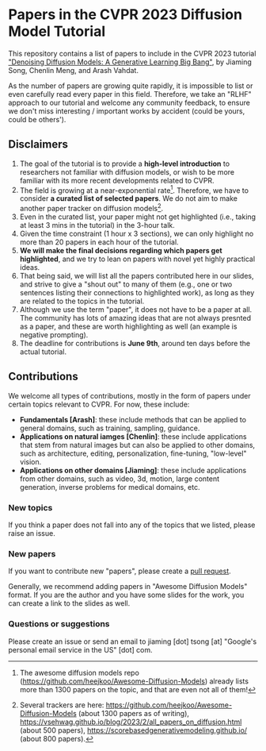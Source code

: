 # Papers in the CVPR 2023 Diffusion Model Tutorial

This repository contains a list of papers to include in the CVPR 2023 tutorial ["Denoising Diffusion Models:
A Generative Learning Big Bang"](https://cvpr2023-tutorial-diffusion-models.github.io/), by Jiaming Song, Chenlin Meng, and Arash Vahdat. 

As the number of papers are growing quite rapidly, it is impossible to list or even carefully read every paper in this field. 
Therefore, we take an "RLHF" approach to our tutorial and welcome any community feedback, to ensure we don't miss interesting / important works by accident (could be yours, could be others').

## Disclaimers

1. The goal of the tutorial is to provide a **high-level introduction** to researchers not familiar with diffusion models, or wish to be more familiar with its more recent developments related to CVPR. 
2. The field is growing at a near-exponential rate[^1]. Therefore, we have to consider **a curated list of selected papers**. We do not aim to make another paper tracker on diffusion models[^2].
3. Even in the curated list, your paper might not get highlighted (i.e., taking at least 3 mins in the tutorial) in the 3-hour talk.
4. Given the time constraint (1 hour x 3 sections), we can only highlight no more than 20 papers in each hour of the tutorial.
5. **We will make the final decisions regarding which papers get highlighted**, and we try to lean on papers with novel yet highly practical ideas.
6. That being said, we will list all the papers contributed here in our slides, and strive to give a "shout out" to many of them (e.g., one or two sentences listing their connections to highlighted work), as long as they are related to the topics in the tutorial.
7. Although we use the term "paper", it does not have to be a paper at all. The community has lots of amazing ideas that are not always presnted as a paper, and these are worth highlighting as well (an example is negative prompting). 
8. The deadline for contributions is **June 9th**, around ten days before the actual tutorial. 

[^1]: The awesome diffusion models repo (https://github.com/heejkoo/Awesome-Diffusion-Models) already lists more than 1300 papers on the topic, and that are even not all of them! 
[^2]: Several trackers are here: https://github.com/heejkoo/Awesome-Diffusion-Models (about 1300 papers as of writing), https://vsehwag.github.io/blog/2023/2/all_papers_on_diffusion.html (about 500 papers), https://scorebasedgenerativemodeling.github.io/ (about 800 papers).

## Contributions

We welcome all types of contributions, mostly in the form of papers under certain topics relevant to CVPR. For now, these include:

- **Fundamentals [Arash]**: these include methods that can be applied to general domains, such as training, sampling, guidance. 
- **Applications on natural iamges [Chenlin]**: these include applications that stem from natural images but can also be applied to other domains, such as architecture, editing, personalization, fine-tuning, "low-level" vision.
- **Applications on other domains [Jiaming]**: these include applications from other domains, such as video, 3d, motion, large content generation, inverse problems for medical domains, etc.

### New topics
If you think a paper does not fall into any of the topics that we listed, please raise an issue.

### New papers
If you want to contribute new "papers", please create a [pull request](https://docs.github.com/en/pull-requests/collaborating-with-pull-requests/proposing-changes-to-your-work-with-pull-requests/creating-a-pull-request-from-a-fork).

Generally, we recommend adding papers in "Awesome Diffusion Models" format. If you are the author and you have some slides for the work, you can create a link to the slides as well. 

### Questions or suggestions

Please create an issue or send an email to jiaming [dot] tsong [at] "Google's personal email service in the US" [dot] com.
